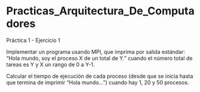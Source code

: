 # Practicas_Arquitectura_De_Computadores

Práctica 1 - Ejercicio 1

Implementar un programa usando MPI, que imprima por salida estándar:
  “Hola mundo, soy el proceso X de un total de Y.”
cuando el número total de tareas es Y y X un rango de 0 a Y-1.

Calcular el tiempo de ejecución de cada proceso (desde que se inicia hasta que termina de
imprimir “Hola mundo…”) cuando hay 1, 20 y 50 procesos.
